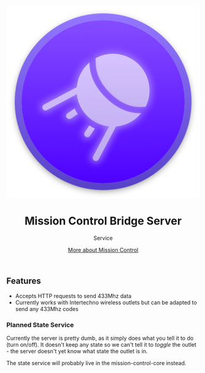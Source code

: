 <div align="center">
    <a href="https://mateffy.me/mission-control-project">
        <img src="resources/icon.png">
    </a>
    <h1><strong>Mission Control</strong> Bridge Server</h1>
    <p>
        Service
    </p>
    <p>
        <a href="https://mateffy.me/mission-control-bridge-server">More about Mission Control</a>
    </p>
</div>

<br>

## Features
- Accepts HTTP requests to send 433Mhz data
- Currently works with Intertechno wireless outlets but can be adapted to send any 433Mhz codes 


### Planned State Service
Currently the server is pretty dumb, as it simply does what you tell it to do (turn on/off). It doesn't keep any state so we can't tell it to _toggle_ the outlet - the server doesn't yet know what state the outlet is in.

The state service will probably live in the mission-control-core instead.
